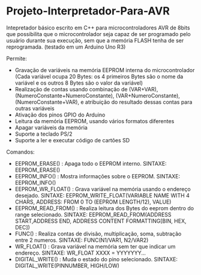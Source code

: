 # Projeto-Interpretador-Para-AVR
Intepretador básico escrito em C++ para microcontroladores AVR de 8bits que possibilita que o microcontrolador seja capaz de ser programado pelo usuário durante sua execução, sem que a memória FLASH tenha de ser reprogramada. 
(testado em um Arduino Uno R3)

Permite:
- Gravação de variáveis na memória EEPROM interna do microcontrolador (Cada variável ocupa 20 Bytes: os 4 primeiros Bytes são o nome da variável e os outros 8 Bytes são o valor da variável)
- Realização de contas usando combinação de (VAR+VAR), (NumeroConstante+NumeroConstante), (VAR+NumeroConstante), (NumeroConstante+VAR), e atribuição do resultado dessas contas para outras variáveis
- Ativação dos pinos GPIO do Arduino
- Leitura da memória EEPROM, usando vários formatos diferentes
- Apagar variáveis da memória
- Suporte a teclado PS/2
- Suporte a ler e executar código de cartões SD


Comandos:
- EEPROM_ERASE()       : Apaga todo o EEPROM interno. SINTAXE: EEPROM_ERASE() 
- EEPROM_INFO()        : Mostra informações sobre o EEPROM. SINTAXE: EEPROM_INFO()
- EEPROM_WR_FLOAT()    : Grava variável na memória usando o endereço desejado. SINTAXE: EEPROM_WRITE_FLOAT(VARIABLE NAME WITH 4 CHARS, ADDRESS: FROM 0 TO (EEPROM LENGTH/12), VALUE)
- EEPROM_READ_FROM()   : Realiza leitura dos Bytes do eeprom dentro do range selecionado. SINTAXE: EEPROM_READ_FROM(ADDRESS START,ADDRESS END, ADDRESS CONTENT FORMATTING[BIN, HEX, DEC])
- FUNC()               : Realiza contas de divisão, multiplicação, soma, subtração entre 2 numeros. SINTAXE: FUNC(N1/VAR1, N2/VAR2)
- WR_FLOAT()           : Grava variável na memória sem ter que indicar um endereço. SINTAXE: WR_FLOAT XXXX = YYYYYYY... 
- DIGITAL_WRITE()      : Muda o estado do pino selecionado. SINTAXE: DIGITAL_WRITE(PINNUMBER, HIGH/LOW)
